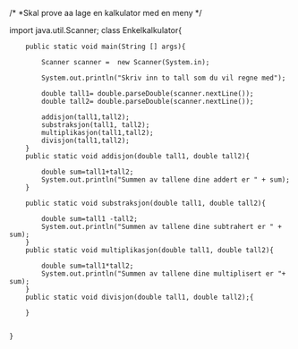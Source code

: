 /*
 *Skal prove aa lage en kalkulator med en meny
 */



import java.util.Scanner;
	class Enkelkalkulator{

		public static void main(String [] args){

			Scanner scanner =  new Scanner(System.in);

			System.out.println("Skriv inn to tall som du vil regne med");
			
			double tall1= double.parseDouble(scanner.nextLine());
			double tall2= double.parseDouble(scanner.nextLine());

			addisjon(tall1,tall2);
			substraksjon(tall1, tall2);
			multiplikasjon(tall1,tall2);
			divisjon(tall1,tall2);
		}
		public static void addisjon(double tall1, double tall2){

			double sum=tall1+tall2;
			System.out.println("Summen av tallene dine addert er " + sum);
		}

		public static void substraksjon(double tall1, double tall2){

			double sum=tall1 -tall2;
			System.out.println("Summen av tallene dine subtrahert er " + sum);
		}
		public static void multiplikasjon(double tall1, double tall2){

			double sum=tall1*tall2;
			System.out.println("Summen av tallene dine multiplisert er "+ sum);
		}
		public static void divisjon(double tall1, double tall2);{

		}

		
	}
